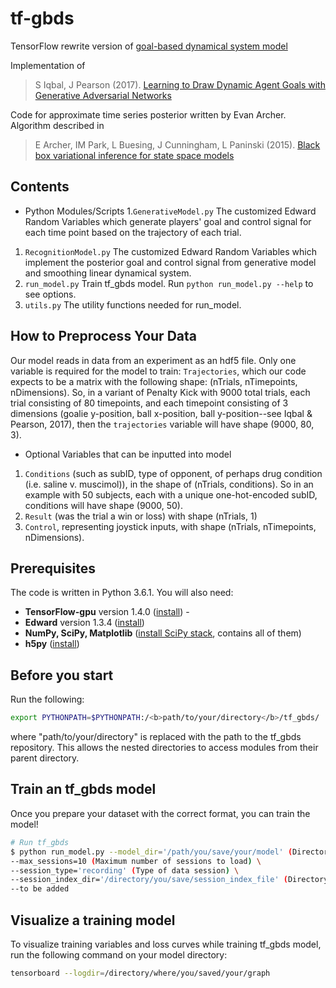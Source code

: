 # tf-gbds
TensorFlow rewrite version of [goal-based dynamical system model](https://github.com/pearsonlab/gbds)

Implementation of

> S Iqbal, J Pearson (2017). [Learning to Draw Dynamic Agent Goals with Generative Adversarial Networks](https://arxiv.org/abs/1702.07319v1)

Code for approximate time series posterior written by Evan Archer. Algorithm described in

>  E Archer, IM Park, L Buesing, J Cunningham, L Paninski (2015). [Black box variational inference for state space models](http://arxiv.org/abs/1511.07367)


## Contents
- Python Modules/Scripts
1.`GenerativeModel.py` The customized Edward Random Variables which generate players' goal and control signal for each time point based on the trajectory of each trial.
1. `RecognitionModel.py` The customized Edward Random Variables which implement
the posterior goal and control signal from generative model and smoothing linear dynamical system.
1. `run_model.py` Train tf_gbds model. Run `python run_model.py --help` to see options.
1. `utils.py` The utility functions needed for run_model.

## How to Preprocess Your Data
Our model reads in data from an experiment as an hdf5 file. Only one variable is required for the model to train: `Trajectories`, which our code expects to be a matrix with the following shape: (nTrials, nTimepoints, nDimensions). So, in a variant of Penalty Kick with 9000 total trials, each trial consisting of 80 timepoints, and each timepoint consisting of 3 dimensions (goalie y-position, ball x-position, ball y-position--see Iqbal & Pearson, 2017), then the `trajectories` variable will have shape (9000, 80, 3). 

- Optional Variables that can be inputted into model
1. `Conditions` (such as subID, type of opponent, of perhaps drug condition (i.e. saline v. muscimol)), in the shape of (nTrials, conditions). So in an example with 50 subjects, each with a unique one-hot-encoded subID, conditions will have shape (9000, 50). 
1. `Result` (was the trial a win or loss) with shape (nTrials, 1)
1. `Control`, representing joystick inputs,  with shape (nTrials, nTimepoints, nDimensions).

## Prerequisites
The code is written in Python 3.6.1. You will also need:
* **TensorFlow-gpu** version 1.4.0 ([install](https://www.tensorflow.org/install/)) -
* **Edward** version 1.3.4 ([install](http://edwardlib.org/getting-started))
* **NumPy, SciPy, Matplotlib** ([install SciPy stack](https://www.scipy.org/install.html), contains all of them)
* **h5py** ([install](https://pypi.python.org/pypi/h5py))

## Before you start
Run the following:
```sh
export PYTHONPATH=$PYTHONPATH:/<b>path/to/your/directory</b>/tf_gbds/
```
where "path/to/your/directory" is replaced with the path to the tf_gbds repository. This allows the nested directories to access modules from their parent directory.

## Train an tf_gbds model

Once you prepare your dataset with the correct format, you can train the model!
```sh
# Run tf_gbds
$ python run_model.py --model_dir='/path/you/save/your/model' (Directory where the model is saved) \
--max_sessions=10 (Maximum number of sessions to load) \
--session_type='recording' (Type of data session) \
--session_index_dir='/directory/you/save/session_index_file' (Directory of session index file) \
--to be added
```
## Visualize a training model

To visualize training variables and loss curves while training tf_gbds model, run the following command on your model directory:

```sh
tensorboard --logdir=/directory/where/you/saved/your/graph
```